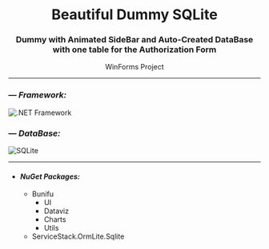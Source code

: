 <h1 align="center">Beautiful Dummy SQLite</h1>
<h3 align="center">Dummy with Animated SideBar and Auto-Created DataBase with one table for the Authorization Form</h3>
<p align="center">WinForms Project</p>


---

### — _Framework:_
![.NET Framework](https://img.shields.io/badge/.NET%20Framework%204.8-5C2D91?style=for-the-badge&logo=.net&logoColor=white)

### — _DataBase:_
![SQLite](https://img.shields.io/badge/sqlite-%2307405e.svg?style=for-the-badge&logo=sqlite&logoColor=white)

---

- #### _NuGet Packages:_
    - Bunifu
        - UI
        - Dataviz
        - Charts
        - Utils
    - ServiceStack.OrmLite.Sqlite

